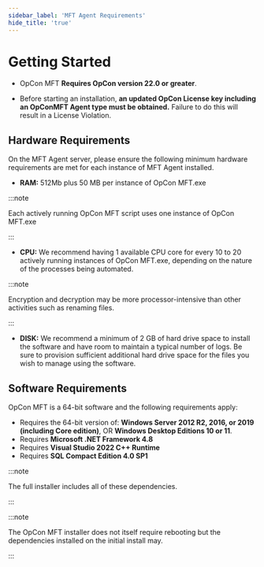 ```yaml
---
sidebar_label: 'MFT Agent Requirements'
hide_title: 'true'
---
```


# Getting Started

* OpCon MFT **Requires OpCon version 22.0 or greater**.

* Before starting an installation, **an updated OpCon License key including an OpConMFT Agent type must be obtained.** Failure to do this will result in a License 
Violation.


## Hardware Requirements

On the MFT Agent server, please ensure the following minimum hardware requirements are met for each instance of MFT Agent installed.

* **RAM:** 512Mb plus 50 MB per instance of OpCon MFT.exe 

:::note

Each actively running OpCon MFT script uses one instance of OpCon MFT.exe

:::

* **CPU:** We recommend having 1 available CPU core for every 10 to 20 actively running instances of OpCon MFT.exe, depending on the nature of the processes being automated. 

:::note

Encryption and decryption may be more processor-intensive than other activities such as renaming files.

:::

* **DISK:** We recommend a minimum of 2 GB of hard drive space to install the software and have room to maintain a typical number of logs. Be sure to provision sufficient additional hard drive space for the files you wish to manage using the software.

## Software Requirements

OpCon MFT is a 64-bit software and the following requirements apply:

* Requires the 64-bit version of: **Windows Server 2012 R2, 2016, or 2019 (including Core edition)**, OR **Windows Desktop Editions 10 or 11**.
* Requires **Microsoft .NET Framework 4.8**
* Requires **Visual Studio 2022 C++ Runtime**
* Requires **SQL Compact Edition 4.0 SP1**

:::note 

The full installer includes all of these dependencies.

:::

:::note

The OpCon MFT installer does not itself require rebooting but the dependencies installed on the initial install may.

:::

